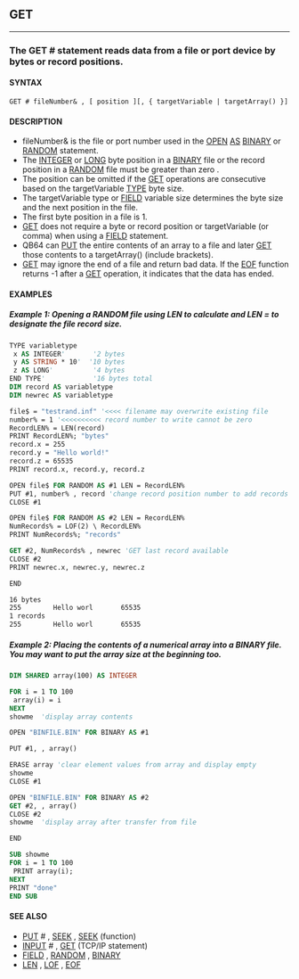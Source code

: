 ## GET
---

### The GET # statement reads data from a file or port device by bytes or record positions.

#### SYNTAX

`GET # fileNumber& , [ position ][, { targetVariable | targetArray() }]`

#### DESCRIPTION
* fileNumber& is the file or port number used in the [OPEN](./OPEN.md) [AS](./AS.md) [BINARY](./BINARY.md) or [RANDOM](./RANDOM.md) statement.
* The [INTEGER](./INTEGER.md) or [LONG](./LONG.md) byte position in a [BINARY](./BINARY.md) file or the record position in a [RANDOM](./RANDOM.md) file must be greater than zero .
* The position can be omitted if the [GET](./GET.md) operations are consecutive based on the targetVariable [TYPE](./TYPE.md) byte size.
* The targetVariable type or [FIELD](./FIELD.md) variable size determines the byte size and the next position in the file.
* The first byte position in a file is 1.
* [GET](./GET.md) does not require a byte or record position or targetVariable (or comma) when using a [FIELD](./FIELD.md) statement.
* QB64 can [PUT](./PUT.md) the entire contents of an array to a file and later [GET](./GET.md) those contents to a targetArray() (include brackets).
* [GET](./GET.md) may ignore the end of a file and return bad data. If the [EOF](./EOF.md) function returns -1 after a [GET](./GET.md) operation, it indicates that the data has ended.


#### EXAMPLES
##### Example 1: Opening a RANDOM file using LEN to calculate and LEN = to designate the file record size.
```vb
TYPE variabletype
 x AS INTEGER'       '2 bytes
 y AS STRING * 10'  '10 bytes
 z AS LONG'          '4 bytes
END TYPE'            '16 bytes total
DIM record AS variabletype
DIM newrec AS variabletype

file$ = "testrand.inf" '<<<< filename may overwrite existing file
number% = 1 '<<<<<<<<<< record number to write cannot be zero
RecordLEN% = LEN(record)
PRINT RecordLEN%; "bytes"
record.x = 255
record.y = "Hello world!"
record.z = 65535
PRINT record.x, record.y, record.z

OPEN file$ FOR RANDOM AS #1 LEN = RecordLEN%
PUT #1, number% , record 'change record position number to add records
CLOSE #1

OPEN file$ FOR RANDOM AS #2 LEN = RecordLEN%
NumRecords% = LOF(2) \ RecordLEN%
PRINT NumRecords%; "records"

GET #2, NumRecords% , newrec 'GET last record available
CLOSE #2
PRINT newrec.x, newrec.y, newrec.z

END
```
  
```vb
16 bytes
255        Hello worl       65535
1 records
255        Hello worl       65535
```
  
##### Example 2: Placing the contents of a numerical array into a BINARY file. You may want to put the array size at the beginning too.
```vb
DIM SHARED array(100) AS INTEGER

FOR i = 1 TO 100
 array(i) = i
NEXT
showme  'display array contents

OPEN "BINFILE.BIN" FOR BINARY AS #1

PUT #1, , array()

ERASE array 'clear element values from array and display empty
showme
CLOSE #1

OPEN "BINFILE.BIN" FOR BINARY AS #2
GET #2, , array()
CLOSE #2
showme  'display array after transfer from file

END

SUB showme
FOR i = 1 TO 100
 PRINT array(i);
NEXT
PRINT "done"
END SUB
```
  


#### SEE ALSO
* [PUT](./PUT.md) # , [SEEK](./SEEK.md) , [SEEK](./SEEK.md) (function)
* [INPUT](./INPUT.md) # , [GET](./GET.md) (TCP/IP statement)
* [FIELD](./FIELD.md) , [RANDOM](./RANDOM.md) , [BINARY](./BINARY.md)
* [LEN](./LEN.md) , [LOF](./LOF.md) , [EOF](./EOF.md)
